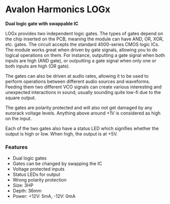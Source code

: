 # Avalon Harmonics LOGx

**Dual logic gate with swappable IC**

LOGx provides two independent logic gates. The types of gates depend on the chip inserted on the PCB, meaning the module can have AND, OR, XOR, etc. gates. The circuit accepts the standard 4000-series CMOS logic ICs. The module works great when driven by gate signals, allowing you to do logical operations on them. For instance, outputting a gate signal when both inputs are high (AND gate), or outputting a gate signal when only one or both inputs are high (OR gate).

The gates can also be driven at audio rates, allowing it to be used to perform operations between different audio sources and waveforms. Feeding them two different VCO signals can create various interesting and unexpected interactions in sound, usually sounding quite low-fi due to the square output.

The gates are polarity protected and will also not get damaged by any eurorack voltage levels. Anything above around +1V is considered as high on the input.

Each of the two gates also have a status LED which signifies whether the output is high or low. When high, the output is at +5V.

### Features

* Dual logic gates
* Gates can be changed by swapping the IC
* Voltage protected inputs
* Status LEDs for output
* Wrong polarity protection
* Size: 3HP
* Depth: 36mm
* Power: +12V: 5mA, -12V: 0mA